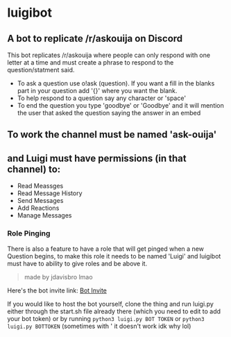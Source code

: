 # luigibot
## A bot to replicate /r/askouija on Discord
This bot replicates /r/askouija where people can only respond with one letter at a time and must create a phrase to respond to the question/statment said.
- To ask a question use o!ask (question). If you want a fill in the blanks part in your question add '{}' where you want the blank.
- To help respond to a question say any character or 'space'
- To end the question you type 'goodbye' or 'Goodbye' and it will mention the user that asked the question saying the answer in an embed
## To work the channel must be named 'ask-ouija'
## and Luigi must have permissions (in that channel) to:
- Read Meassges
- Read Message History
- Send Messages
- Add Reactions
- Manage Messages

### Role Pinging
There is also a feature to have a role that will get pinged when a new Question begins, to make this role it needs to be named 'Luigi' and luigibot must have to ability to give roles and be above it.

> made by jdavisbro lmao

Here's the bot invite link: [Bot Invite](https://discordapp.com/api/oauth2/authorize?client_id=557320040127397888&scope=bot&permissions=0)

If you would like to host the bot yourself, clone the thing and run luigi.py either through the start.sh file already there (which you need to edit to add your bot token) or by running `python3 luigi.py BOT TOKEN` or `python3 luigi.py BOTTOKEN` (sometimes with ' it doesn't work idk why lol)
